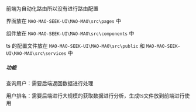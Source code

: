 前端为自动化路由所以没有进行路由配置

界面放在 `MAO-MAO-SEEK-UI\MAO-MAO\src\pages` 中

组件放在 `MAO-MAO-SEEK-UI\MAO-MAO\src\components` 中

ts 的配置文件放在 `MAO-MAO-SEEK-UI\MAO-MAO\src\public` 和 `MAO-MAO-SEEK-UI\MAO-MAO\src\services` 中

##### 功能

查询用户：需要后端返回数据进行处理

用户排名：需要后端进行大规模的获取数据进行分析，生成ts文件放到前端进行使用

